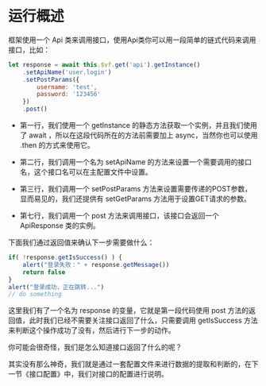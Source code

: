 # 运行概述
框架使用一个 Api 类来调用接口，使用Api类你可以用一段简单的链式代码来调用接口，比如：
```javascript
let response = await this.$vf.get('api').getInstance()
    .setApiName('user.login')
    .setPostParams({
        username: 'test',
        password: '123456'
    })
    .post()
```
- 第一行，我们使用一个 getInstance 的静态方法获取一个实例，并且我们使用了 await ，所以在这段代码所在的方法前需要加上 async，当然你也可以使用 .then 的方式来使用它。

- 第二行，我们调用一个名为 setApiName 的方法来设置一个需要调用的接口名，这个接口名可以在主配置文件中设置。

- 第三行，我们调用一个 setPostParams 方法来设置需要传递的POST参数，显而易见的，我们还提供有 setGetParams 方法用于设置GET请求的参数。

- 第七行，我们调用一个 post 方法来调用接口，该接口会返回一个 ApiResponse 类的实例。 
  
下面我们通过返回值来确认下一步需要做什么：
```javascript
if( !response.getIsSuccess() ) {
    alert("登录失败：" + response.getMessage())
    return false
}
alert("登录成功，正在跳转...")
// do something
```
这里我们有了一个名为 response 的变量，它就是第一段代码使用 post 方法的返回值，此时我们已经不需要关注接口返回了什么，只需要调用 getIsSuccess 方法来判断这个操作成功了没有，然后进行下一步的动作。

你可能会很奇怪，我们是怎么知道接口返回了什么的呢？

其实没有那么神奇，我们就是通过一套配置文件来进行数据的提取和判断的，在下一节《接口配置》中，我们对接口的配置进行说明。